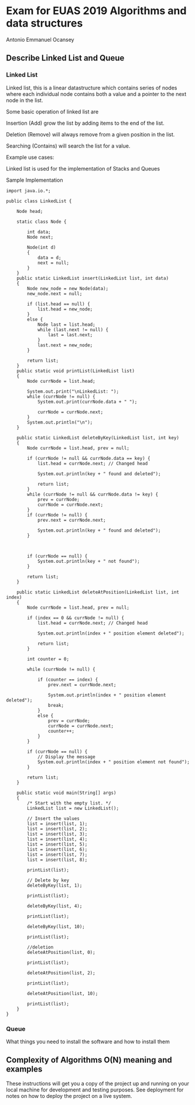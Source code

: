 # Exam for EUAS 2019 Algorithms and data structures

Antonio Emmanuel Ocansey

## Describe Linked List and Queue

### Linked List

Linked list, this is a linear datastructure which contains series of nodes where each individual node contains both a value and a pointer to the next node in the list.

Some basic operation of linked list are 

Insertion (Add) grow the list by adding items to the end of the list.

Deletion (Remove) will always remove from a given position in the list.

Searching (Contains) will search the list for a value.

Example use cases:

Linked list is used for the implementation of Stacks and Queues

Sample Implementation

```
import java.io.*; 

public class LinkedList { 
  
    Node head;
  
    static class Node { 
  
        int data; 
        Node next; 

        Node(int d) 
        { 
            data = d; 
            next = null; 
        } 
    } 
    public static LinkedList insert(LinkedList list, int data) 
    { 
        Node new_node = new Node(data); 
        new_node.next = null; 

        if (list.head == null) { 
            list.head = new_node; 
        } 
        else { 
            Node last = list.head; 
            while (last.next != null) { 
                last = last.next; 
            } 
            last.next = new_node; 
        } 
  
        return list; 
    } 
    public static void printList(LinkedList list) 
    { 
        Node currNode = list.head; 
  
        System.out.print("\nLinkedList: "); 
        while (currNode != null) { 
            System.out.print(currNode.data + " "); 
  
            currNode = currNode.next; 
        } 
        System.out.println("\n"); 
    } 
  
    public static LinkedList deleteByKey(LinkedList list, int key) 
    { 
        Node currNode = list.head, prev = null; 

        if (currNode != null && currNode.data == key) { 
            list.head = currNode.next; // Changed head 
  
            System.out.println(key + " found and deleted"); 
  
            return list; 
        } 
        while (currNode != null && currNode.data != key) { 
            prev = currNode; 
            currNode = currNode.next; 
        } 
        if (currNode != null) { 
            prev.next = currNode.next; 
  
            System.out.println(key + " found and deleted"); 
        } 
  

  
        if (currNode == null) { 
            System.out.println(key + " not found"); 
        } 
  
        return list; 
    } 
  
    public static LinkedList deleteAtPosition(LinkedList list, int index) 
    { 
        Node currNode = list.head, prev = null; 
  
        if (index == 0 && currNode != null) { 
            list.head = currNode.next; // Changed head 
  
            System.out.println(index + " position element deleted"); 

            return list; 
        } 
   
        int counter = 0; 
  
        while (currNode != null) { 
  
            if (counter == index) { 
                prev.next = currNode.next; 
  
                System.out.println(index + " position element deleted"); 
                break; 
            } 
            else { 
                prev = currNode; 
                currNode = currNode.next; 
                counter++; 
            } 
        } 
  
        if (currNode == null) { 
            // Display the message 
            System.out.println(index + " position element not found"); 
        } 
  
        return list; 
    } 
  
    public static void main(String[] args) 
    { 
        /* Start with the empty list. */
        LinkedList list = new LinkedList(); 
  
        // Insert the values 
        list = insert(list, 1); 
        list = insert(list, 2); 
        list = insert(list, 3); 
        list = insert(list, 4); 
        list = insert(list, 5); 
        list = insert(list, 6); 
        list = insert(list, 7); 
        list = insert(list, 8); 
  
        printList(list); 
  
        // Delete by key
        deleteByKey(list, 1); 

        printList(list); 
  
        deleteByKey(list, 4); 

        printList(list); 
  
        deleteByKey(list, 10); 

        printList(list); 
  
        //deletion  
        deleteAtPosition(list, 0); 
  
        printList(list); 
  
        deleteAtPosition(list, 2); 
  
        printList(list); 
  
        deleteAtPosition(list, 10); 

        printList(list); 
    } 
}
```

### Queue

What things you need to install the software and how to install them


## Complexity of Algorithms O(N) meaning and examples

These instructions will get you a copy of the project up and running on your local machine for development and testing purposes. See deployment for notes on how to deploy the project on a live system.